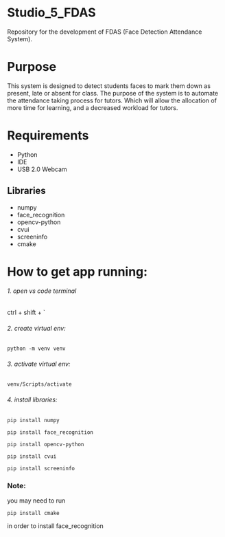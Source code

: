 # Studio_5_FDAS
Repository for the development of FDAS (Face Detection Attendance System).

# Purpose
This system is designed to detect students faces to mark them down as present, late or absent for class.
The purpose of the system is to automate the attendance taking process for tutors. Which will allow the allocation of more time for learning, and a decreased workload for tutors. 

# Requirements
- Python
- IDE 
- USB 2.0 Webcam
## Libraries
- numpy
- face_recognition
- opencv-python
- cvui
- screeninfo
- cmake

# How to get app running:
###### 1. open vs code terminal
ctrl + shift + `
###### 2. create virtual env: 
``` 
python -m venv venv 
```
###### 3. activate virtual env: 
``` 
venv/Scripts/activate 
```
###### 4. install libraries:
``` 
pip install numpy 
```
``` 
pip install face_recognition 
```
``` 
pip install opencv-python
```
``` 
pip install cvui
```
``` 
pip install screeninfo
```

### Note:
you may need to run
``` 
pip install cmake 
```
in order to install face_recognition
